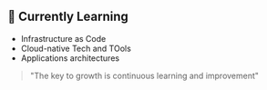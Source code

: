## 🌱 Currently Learning

- Infrastructure as Code
- Cloud-native Tech and TOols
- Applications architectures

> "The key to growth is continuous learning and improvement"
